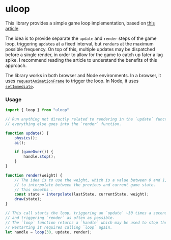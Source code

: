 # uloop

This library provides a simple game loop implementation, based on [this article](https://gafferongames.com/post/fix_your_timestep/).

The idea is to provide separate the `update` and `render` steps of the game loop, triggering `update`s at a fixed interval, but `render`s at the maximum possible frequency. On top of this, multiple updates may be dispatched before a single render, in order to allow for the game to catch up fater a lag spike. I recommend reading the article to understand the benefits of this approach.

The library works in both browser and Node environments. In a browser, it uses [`requestAnimationFrame`](https://developer.mozilla.org/en-US/docs/Web/API/window/requestAnimationFrame) to trigger the loop. In Node, it uses [`setImmediate`](https://nodejs.org/api/timers.html#timers_setimmediate_callback_args).

### Usage

```ts
import { loop } from "uloop"

// Run anything not directly related to rendering in the `update` function,
// everything else goes into the `render` function.

function update() {
    physics();
    ai();

    if (gameOver()) {
        handle.stop();
    }
}

function render(weight) {
    // The idea is to use the weight, which is a value between 0 and 1, 
    // to interpolate between the previous and current game state.
    // This smooths .
    const state = interpolate(lastState, currentState, weight);
    draw(state);
}

// This call starts the loop, triggering an `update` ~30 times a second, 
// and triggering `render` as often as possible.
// The `loop` function returns a `handle` which may be used to stop the loop.
// Restarting it requires calling `loop` again.
let handle = loop(30, update, render);
```